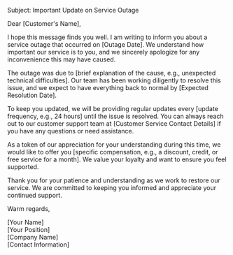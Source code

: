 Subject: Important Update on Service Outage

Dear [Customer's Name],

I hope this message finds you well. I am writing to inform you about a service outage that occurred on [Outage Date]. We understand how important our service is to you, and we sincerely apologize for any inconvenience this may have caused.

The outage was due to [brief explanation of the cause, e.g., unexpected technical difficulties]. Our team has been working diligently to resolve this issue, and we expect to have everything back to normal by [Expected Resolution Date]. 

To keep you updated, we will be providing regular updates every [update frequency, e.g., 24 hours] until the issue is resolved. You can always reach out to our customer support team at [Customer Service Contact Details] if you have any questions or need assistance.

As a token of our appreciation for your understanding during this time, we would like to offer you [specific compensation, e.g., a discount, credit, or free service for a month]. We value your loyalty and want to ensure you feel supported.

Thank you for your patience and understanding as we work to restore our service. We are committed to keeping you informed and appreciate your continued support.

Warm regards,

[Your Name]  
[Your Position]  
[Company Name]  
[Contact Information]
